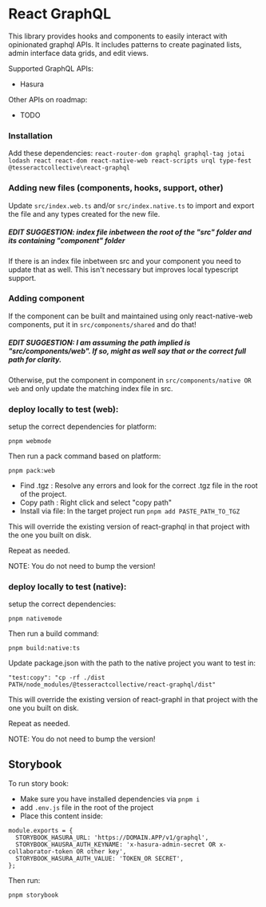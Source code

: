 # React GraphQL

This library provides hooks and components to easily interact with opinionated graphql APIs. It includes patterns to create paginated lists, admin interface data grids, and edit views.

Supported GraphQL APIs:
- Hasura

Other APIs on roadmap:
- TODO

### Installation

Add these dependencies: `react-router-dom graphql graphql-tag jotai lodash react react-dom react-native-web react-scripts urql type-fest @tesseractcollective\react-graphql`

### Adding new files (components, hooks, support, other)

Update `src/index.web.ts` and/or `src/index.native.ts` to import and export the file and any types created for the new file.

##### EDIT SUGGESTION:  index file inbetween the root of the "src" folder and its containing "component" folder 
If there is an index file inbetween src and your component you need to update that as well. This isn't necessary but improves local typescript support.

### Adding component

If the component can be built and maintained using only react-native-web components, put it in `src/components/shared` and do that!

##### EDIT SUGGESTION: I am assuming the path implied is "src/components/web".  If so, might as well say that or the correct full path for clarity.
Otherwise, put the component in component in `src/components/native OR web` and only update the matching index file in src.


### deploy locally to test (web):

setup the correct dependencies for platform:
```
pnpm webmode
```

Then run a pack command based on platform:
```
pnpm pack:web
```

* Find .tgz : Resolve any errors and look for the correct .tgz file in the root of the project.
* Copy path : Right click and select "copy path"
* Install via file: In the target project run `pnpm add PASTE_PATH_TO_TGZ`

This will override the existing version of react-graphql in that project with the one you built on disk.

Repeat as needed.

NOTE: You do not need to bump the version!

### deploy locally to test (native):

setup the correct dependencies:
```
pnpm nativemode
```

Then run a build command:
```
pnpm build:native:ts
```

Update package.json with the path to the native project you want to test in:
```
"test:copy": "cp -rf ./dist PATH/node_modules/@tesseractcollective/react-graphql/dist"
```


This will override the existing version of react-graphl in that project with the one you built on disk.

Repeat as needed.

NOTE: You do not need to bump the version!

## Storybook

To run story book:

* Make sure you have installed dependencies via `pnpm i`
* add `.env.js` file in the root of the project
* Place this content inside:

```
module.exports = {
  STORYBOOK_HASURA_URL: 'https://DOMAIN.APP/v1/graphql',
  STORYBOOK_HAUSRA_AUTH_KEYNAME: 'x-hasura-admin-secret OR x-collaborator-token OR other key',
  STORYBOOK_HASURA_AUTH_VALUE: 'TOKEN_OR SECRET',
};
```

Then run:

`pnpm storybook`
